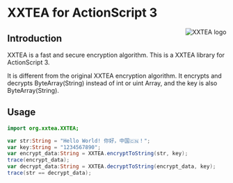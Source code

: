 # XXTEA for ActionScript 3

<a href="https://github.com/xxtea/">
    <img src="https://avatars1.githubusercontent.com/u/6683159?v=3&s=86" alt="XXTEA logo" title="XXTEA" align="right" />
</a>

## Introduction

XXTEA is a fast and secure encryption algorithm. This is a XXTEA library for ActionScript 3.

It is different from the original XXTEA encryption algorithm. It encrypts and decrypts ByteArray(String) instead of int or uint Array, and the key is also ByteArray(String).

## Usage

```actionscript
import org.xxtea.XXTEA;

var str:String = "Hello World! 你好，中国🇨🇳！";
var key:String = "1234567890";
var encrypt_data:String = XXTEA.encryptToString(str, key);
trace(encrypt_data);
var decrypt_data:String = XXTEA.decryptToString(encrypt_data, key);
trace(str == decrypt_data);
```
